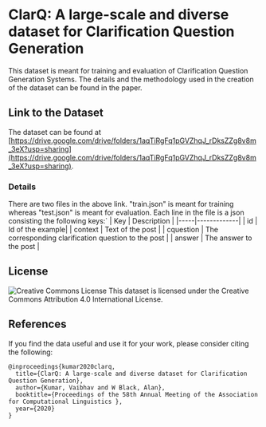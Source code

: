 # ClarQ: A large-scale and diverse dataset for Clarification Question Generation

This dataset is meant for training and evaluation of Clarification Question Generation Systems. The details and the methodology used in the creation of the dataset can be found in the paper.

## Link to the Dataset

The dataset can be found at [https://drive.google.com/drive/folders/1aqTiRgFq1pGVZhqJ_rDksZZg8v8m_3eX?usp=sharing](https://drive.google.com/drive/folders/1aqTiRgFq1pGVZhqJ_rDksZZg8v8m_3eX?usp=sharing).

### Details 

There are two files in the above link. "train.json" is meant for training whereas "test.json" is meant for evaluation.
Each line in the file is a json consisting the following keys:`
| Key | Description |
|-----|-------------|
| id  | Id of the example|
| context | Text of the post |
| cquestion | The corresponding clarification question to the post |
| answer | The answer to the post |

## License

<img alt="Creative Commons License" style="border-width:0" src="https://i.creativecommons.org/l/by-nc/4.0/88x31.png">
This dataset is licensed under the Creative Commons Attribution 4.0 International License.

## References
If you find the data useful and use it for your work, please consider citing the following:
```
@inproceedings{kumar2020clarq,
  title={ClarQ: A large-scale and diverse dataset for Clarification Question Generation},
  author={Kumar, Vaibhav and W Black, Alan},
  booktitle={Proceedings of the 58th Annual Meeting of the Association for Computational Linguistics },
  year={2020}
}

```
